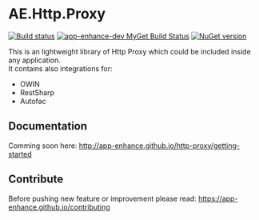 # AE.Http.Proxy
[![Build status](https://ci.appveyor.com/api/projects/status/3dj3wek1qfcp1gv0?svg=true)](https://ci.appveyor.com/project/Ermesx/ae-http-proxy)
[![app-enhance-dev MyGet Build Status](https://www.myget.org/BuildSource/Badge/app-enhance-dev?identifier=1fb78325-c2d9-406e-97de-5cd33a135db8)](https://www.myget.org/gallery/app-enhance-dev)
[![NuGet version](https://badge.fury.io/nu/AE.Http.Proxy.svg)](https://badge.fury.io/nu/AE.Http.Proxy)

This is an lightweight library of Http Proxy which could be included inside any application.  
It contains also integrations for:

* OWIN
* RestSharp
* Autofac

## Documentation
Comming soon here: http://app-enhance.github.io/http-proxy/getting-started

## Contribute
Before pushing new feature or improvement please read: https://app-enhance.github.io/contributing
